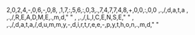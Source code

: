 2,0,2,4,-,0,6,-,0,8, ,1,7,:,5,6,:,0,3,.,7,4,7,7,4,8,+,0,0,:,0,0
 ,.,/,d,a,t,a
 , ,.,/,R,E,A,D,M,E,.,m,d,"
"
 , ,.,/,L,I,C,E,N,S,E,"
"
 , ,.,/,d,a,t,a,/,d,u,m,m,y,-,d,i,r,t,r,e,e,-,p,y,t,h,o,n,.,m,d,"
"
